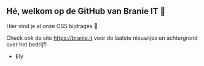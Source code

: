 ## Hé, welkom op de GitHub van Branie IT 👋

Hier vind je al onze OSS bijdrages 🎉

Check ook de site https://branie.it voor de laatste nieuwtjes en achtergrond over het bedrijf!


- Ely

<!--

**Here are some ideas to get you started:**

🙋‍♀️ A short introduction - what is your organization all about?
🌈 Contribution guidelines - how can the community get involved?
👩‍💻 Useful resources - where can the community find your docs? Is there anything else the community should know?
🍿 Fun facts - what does your team eat for breakfast?
🧙 Remember, you can do mighty things with the power of [Markdown](https://docs.github.com/github/writing-on-github/getting-started-with-writing-and-formatting-on-github/basic-writing-and-formatting-syntax)
-->

